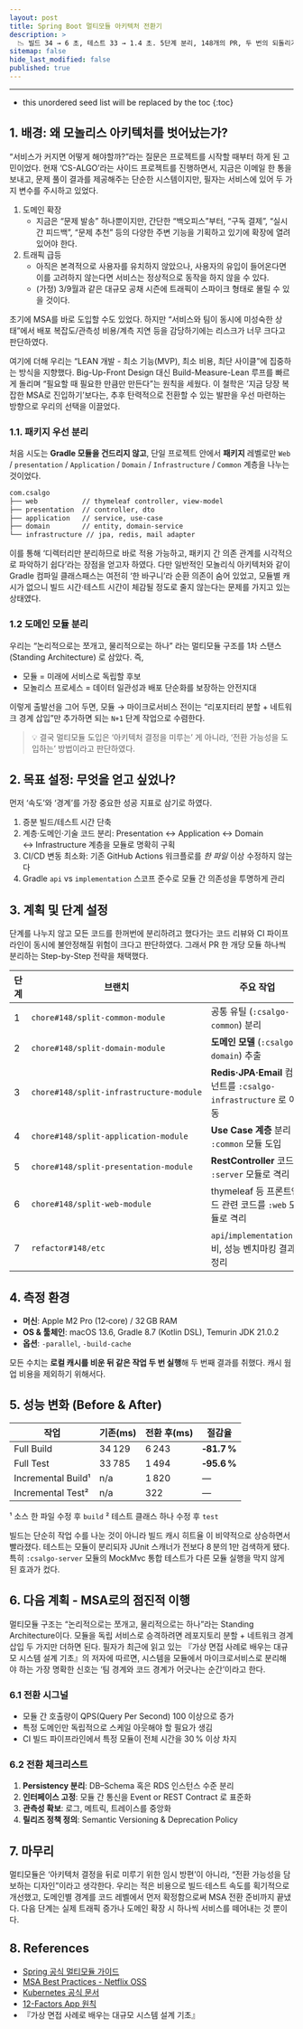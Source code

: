 ```yaml
---
layout: post
title: Spring Boot 멀티모듈 아키텍처 전환기
description: >
  📉 빌드 34 → 6 초, 테스트 33 → 1.4 초. 5단계 분리, 148개의 PR, 두 번의 되돌리기를 거쳐서 모노리스를 "모듈화된 모노리스"로 탈바꿈했다. 이 글은 MSA를 향한 징검다리로서의 멀티모듈 전환기를 기록한 회고록이다.
sitemap: false
hide_last_modified: false
published: true
---
```


---

* this unordered seed list will be replaced by the toc
{:toc}

## 1. 배경: 왜 모놀리스 아키텍처를 벗어났는가?

“서비스가 커지면 어떻게 해야할까?”라는 질문은 프로젝트를 시작할 때부터 하게 된 고민이었다. 현재 ‘CS-ALGO’라는 사이드 프로젝트를 진행하면서, 지금은 이메일 한 통을 보내고, 문제 풀이 결과를 제공해주는 단순한 시스템이지만, 필자는 서비스에 있어 두 가지 변수를 주시하고 있었다.

1. 도메인 확장
    - 지금은 “문제 발송” 하나뿐이지만, 간단한 “백오피스”부터, “구독 결제”, “실시간 피드백”, “문제 추천” 등의 다양한 주변 기능을 기획하고 있기에 확장에 열려있어야 한다.
2. 트래픽 급등
    - 아직은 본격적으로 사용자를 유치하지 않았으나, 사용자의 유입이 들어온다면 이를 고려하지 않는다면 서비스는 정상적으로 동작을 하지 않을 수 있다.
    - (가정) 3/9월과 같은 대규모 공채 시즌에 트래픽이 스파이크 형태로 몰릴 수 있을 것이다.

초기에 MSA를 바로 도입할 수도 있었다. 하지만 “서비스와 팀이 동시에 미성숙한 상태”에서 배포 복잡도/관측성 비용/계측 지연 등을 감당하기에는 리스크가 너무 크다고 판단하였다.

여기에 더해 우리는 “LEAN 개발 - 최소 기능(MVP), 최소 비용, 최단 사이클”에 집중하는 방식을 지향했다. Big-Up-Front Design 대신 Build-Measure-Lean 루프를 빠르게 돌리며 “필요할 때 필요한 만큼만 만든다”는 원칙을 세웠다. 이 철학은 ‘지금 당장 복잡한 MSA로 진입하기’보다는, 추후 탄력적으로 전환할 수 있는 발판을 우선 마련하는 방향으로 우리의 선택을 이끌었다.

### 1.1. 패키지 우선 분리

처음 시도는 **Gradle 모듈을 건드리지 않고**, 단일 프로젝트 안에서 **패키지** 레벨로만 `Web` / `presentation` / `Application` / `Domain` / `Infrastructure` / `Common` 계층을 나누는 것이었다.

```bash
com.csalgo
├── web           // thymeleaf controller, view-model
├── presentation  // controller, dto
├── application   // service, use‑case
├── domain        // entity, domain‑service
└── infrastructure // jpa, redis, mail adapter
```

이를 통해 ‘디렉터리만 분리하므로 바로 적용 가능하고, 패키지 간 의존 관계를 시각적으로 파악하기 쉽다’라는 장점을 얻고자 하였다. 다만 일반적인 모놀리식 아키텍처와 같이 Gradle 컴파일 클래스패스는 여전히 ‘한 바구니’라 순환 의존이 숨어 있었고, 모듈별 캐시가 없으니 빌드 시간·테스트 시간이 체감될 정도로 줄지 않는다는 문제를 가지고 있는 상태였다.

### 1.2 도메인 모듈 분리

우리는 “논리적으로는 쪼개고, 물리적으로는 하나” 라는 멀티모듈 구조를 1차 스탠스(Standing Architecture) 로 삼았다. 즉, 

- 모듈 = 미래에 서비스로 독립할 후보
- 모놀리스 프로세스 = 데이터 일관성과 배포 단순화를 보장하는 안전지대

이렇게 출발선을 그어 두면, 모듈 → 마이크로서비스 전이는 “리포지터리 분할 + 네트워크 경계 삽입”만 추가하면 되는 `N+1` 단계 작업으로 수렴한다.

> 💡 결국 멀티모듈 도입은 ‘아키텍처 결정을 미루는’ 게 아니라, ‘전환 가능성을 도입하는’ 방법이라고 판단하였다.
> 

## 2. **목표 설정: 무엇을 얻고 싶었나?**

먼저 ‘속도’와 ‘경계’를 가장 중요한 성공 지표로 삼기로 하였다.

1. 증분 빌드/테스트 시간 단축
2. 계층·도메인·기술 코드 분리: Presentation ↔ Application ↔ Domain ↔ Infrastructure 계층을 모듈로 명확히 구획
3. CI/CD 변동 최소화: 기존 GitHub Actions 워크플로를 *한 파일* 이상 수정하지 않는다
4. Gradle `api` vs `implementation` 스코프 준수로 모듈 간 의존성을 투명하게 관리

## 3. 계획 및 단계 설정

단계를 나누지 않고 모든 코드를 한꺼번에 분리하려고 했다가는 코드 리뷰와 CI 파이프라인이 동시에 불안정해질 위험이 크다고 판단하였다. 그래서 PR 한 개당 모듈 하나씩 분리하는 Step-by-Step 전략을 채택했다.

| 단계 | 브랜치 | 주요 작업 | 대표 PR |
| --- | --- | --- | --- |
| 1 | `chore#148/split‑common‑module` | 공통 유틸 (`:csalgo-common`) 분리 | [#150](https://github.com/TEAM-JJINS/cs-algo/pull/150) |
| 2 | `chore#148/split‑domain‑module` | **도메인 모델** (`:csalgo-domain`) 추출 | [#151](https://github.com/TEAM-JJINS/cs-algo/pull/151) |
| 3 | `chore#148/split‑infrastructure‑module` | **Redis‧JPA‧Email** 컴포넌트를 `:csalgo-infrastructure` 로 이동 | [#153](https://github.com/TEAM-JJINS/cs-algo/pull/153) |
| 4 | `chore#148/split‑application‑module` | **Use Case 계층** 분리 + `:common` 모듈 도입 | [#152](https://github.com/TEAM-JJINS/cs-algo/pull/152) |
| 5 | `chore#148/split‑presentation‑module` | **RestController** 코드를 `:server` 모듈로 격리 | [#154](https://github.com/TEAM-JJINS/cs-algo/pull/154) |
| 6 | `chore#148/split-web‑module` | thymeleaf 등 프론트엔드 관련 코드를 `:web` 모듈로 격리 | [#157](https://github.com/TEAM-JJINS/cs-algo/pull/157) |
| 7 | `refactor#148/etc` | `api`/`implementation` 정비, 성능 벤치마킹 결과 정리 | [#159](https://github.com/TEAM-JJINS/cs-algo/pull/159) |

## 4. 측정 환경

- **머신**: Apple M2 Pro (12‑core) / 32 GB RAM
- **OS & 툴체인**: macOS 13.6, Gradle 8.7 (Kotlin DSL), Temurin JDK 21.0.2
- **옵션**: `-parallel`, `-build-cache`

모든 수치는 **로컬 캐시를 비운 뒤 같은 작업 두 번 실행**해 두 번째 결과를 취했다. 캐시 웜업 비용을 제외하기 위해서다.

## 5. 성능 변화 (**Before & After)**

| 작업 | 기존(ms) | 전환 후(ms) | 절감율 |
| --- | --- | --- | --- |
| Full Build | 34 129 | 6 243 | **‑81.7 %** |
| Full Test | 33 785 | 1 494 | **‑95.6 %** |
| Incremental Build¹ | n/a | 1 820 | — |
| Incremental Test² | n/a | 322 | — |

¹ 소스 한 파일 수정 후 `build`
² 테스트 클래스 하나 수정 후 `test`

빌드는 단순히 작업 수를 나눈 것이 아니라 빌드 캐시 히트율 이 비약적으로 상승하면서 빨라졌다. 테스트는 모듈이 분리되자 JUnit 스캐너가 전보다 8 분의 1만 검색하게 됐다. 특히 `:csalgo-server` 모듈의 MockMvc 통합 테스트가 다른 모듈 실행을 막지 않게 된 효과가 컸다.

## 6. 다음 계획 - MSA로의 점진적 이행

멀티모듈 구조는 “논리적으로는 쪼개고, 물리적으로는 하나”라는 Standing Architecture이다. 모듈을 독립 서비스로 승격하려면 레포지토리 분할 + 네트워크 경계 삽입 두 가지만 더하면 된다. 필자가 최근에 읽고 있는 『가상 면접 사례로 배우는 대규모 시스템 설계 기초』의 저자에 따르면, 시스템을 모듈에서 마이크로서비스로 분리해야 하는 가장 명확한 신호는 ‘팀 경계와 코드 경계가 어긋나는 순간’이라고 한다.

### 6.1 전환 시그널

- 모듈 간 호출량이 QPS(Query Per Second) 100 이상으로 증가
- 특정 도메인만 독립적으로 스케일 아웃해야 할 필요가 생김
- CI 빌드 파이프라인에서 특정 모듈이 전체 시간을 30 % 이상 차지

### 6.2 전환 체크리스트

1. **Persistency 분리**: DB–Schema 혹은 RDS 인스턴스 수준 분리
2. **인터페이스 고정**: 모듈 간 통신을 Event or REST Contract 로 표준화
3. **관측성 확보**: 로그, 메트릭, 트레이스를 중앙화
4. **릴리즈 정책 정의**: Semantic Versioning & Deprecation Policy

## 7. 마무리

멀티모듈은 ‘아키텍처 결정을 뒤로 미루기 위한 임시 방편’이 아니라, “전환 가능성을 담보하는 디자인”이라고 생각한다. 우리는 적은 비용으로 빌드·테스트 속도를 획기적으로 개선했고, 도메인별 경계를 코드 레벨에서 먼저 확정함으로써 MSA 전환 준비까지 끝냈다. 다음 단계는 실제 트래픽 증가나 도메인 확장 시 하나씩 서비스를 떼어내는 것 뿐이다.

## 8. References

- [Spring 공식 멀티모듈 가이드](https://docs.spring.io/spring-boot/docs/current/gradle-plugin/reference/htmlsingle/#getting-started-multi-module)
- [MSA Best Practices - Netflix OSS](https://netflix.github.io/)
- [Kubernetes 공식 문서](https://kubernetes.io/)
- [12-Factors App 원칙](https://medium.com/dtevangelist/12-factors-%EB%9E%80-b39c7ef1ed30)
- 『가상 면접 사례로 배우는 대규모 시스템 설계 기초』